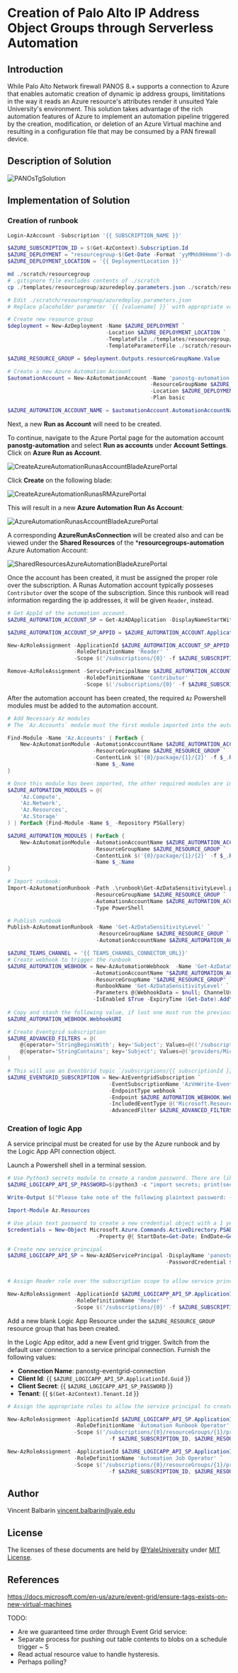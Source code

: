 # Creation of Palo Alto IP Address Object Groups through Serverless Automation

## Introduction

While Palo Alto Network firewall PANOS 8.+ supports a connection to Azure that enables automatic creation of dynamic ip address groups, limititations in the way it reads an Azure resource's attributes render it unsuited Yale University's environment. This solution takes advantage of the rich automation features of Azure to implement an automation pipeline triggered by the creation, modification, or deletion of an Azure Virtual machine and resulting in a configuration file that may be consumed by a PAN firewall device.

## Description of Solution

![PANOsTgSolution](assets/under_construction.svg)

## Implementation of Solution

### Creation of runbook
```powershell
Login-AzAccount -Subscription '{{ SUBSCRIPTION_NAME }}'

$AZURE_SUBSCRIPTION_ID = $(Get-AzContext).Subscription.Id
$AZURE_DEPLOYMENT = "resourcegroup-$(Get-Date -Format 'yyMMddHHmmm')-deployment"
$AZURE_DEPLOYMENT_LOCATION = '{{ DeploymentLocation }}'

md ./scratch/resourcegroup
# .gitignore file excludes contents of ./scratch
cp ./templates/resourcegroup/azuredeploy.parameters.json ./scratch/resourcegroup/.

# Edit ./scratch/resourcegroup/azuredeploy.parameters.json
# Replace placeholder parameter `{{ [valuename] }}` with appropriate values

# Create new resource group
$deployment = New-AzDeployment -Name $AZURE_DEPLOYMENT `
                               -Location $AZURE_DEPLOYMENT_LOCATION `
                               -TemplateFile ./templates/resourcegroup/azuredeploy.json `
                               -TemplateParameterFile ./scratch/resourcegroup/azuredeploy.parameters.json

$AZURE_RESOURCE_GROUP = $deployment.Outputs.resourceGroupName.Value
```

```powershell
# Create a new Azure Automation Account
$automationAccount = New-AzAutomationAccount -Name 'panostg-automation' `
                                             -ResourceGroupName $AZURE_RESOURCE_GROUP `
                                             -Location $AZURE_DEPLOYMENT_LOCATION `
                                             -Plan basic

$AZURE_AUTOMATION_ACCOUNT_NAME = $automationAccount.AutomationAccountName
```
Next, a new **Run as Account** will need to be created.

To continue, navigate to the Azure Portal page for the automation account **panostg-automation** and select **Run as accounts** under **Account Settings**. Click on **Azure Run as Account**.

![CreateAzureAutomationRunasAccountBladeAzurePortal](assets/CreateAzureAutomationRunasAccountBladeAzurePortal.png)

Click **Create** on the following blade:

![CreateAzureAutomationRunasRMAzurePortal](assets/CreateAzureAutomationRunasRMAzurePortal.png)

This will result in a new **Azure Automation Run As Account**:

![AzureAutomationRunasAccountBladeAzurePortal](assets/AzureAutomationRunasAccountBladeAzurePortal.png)

A corresponding **AzureRunAsConnection** will be created also and can be viewed under the **Shared Resources** of the ***resourcegroups-automation** Azure Automation Account:

![SharedResourcesAzureAutomationBladeAzurePortal](assets/SharedResourcesAzureAutomationBladeAzurePortal.png)

Once the account has been created, it must be assigned the proper role over the subscription. A Runas Automation account typically posseses `Contributor` over the scope of the subscription. Since this runbook will read information regarding the ip addresses, it will be given `Reader`, instead.

```powershell
# Get AppId of the automation account.
$AZURE_AUTOMATION_ACCOUNT_SP = Get-AzADApplication -DisplayNameStartWith $('{0}_' -f $AZURE_AUTOMATION_ACCOUNT_NAME)

$AZURE_AUTOMATION_ACCOUNT_SP_APPID = $AZURE_AUTOMATION_ACCOUNT.ApplicationId.Guid

New-AzRoleAssignment -ApplicationId $AZURE_AUTOMATION_ACCOUNT_SP_APPID `
                     -RoleDefinitionName 'Reader' `
                     -Scope $('/subscriptions/{0}' -f $AZURE_SUBSCRIPTION_ID)

Remove-AzRoleAssignment -ServicePrincipalName $AZURE_AUTOMATION_ACCOUNT_SP_APPID `
                        -RoleDefinitionName 'Contributor' `
                        -Scope $('/subscriptions/{0}' -f $AZURE_SUBSCRIPTION_ID)

```

After the automation account has been created, the required `Az` Powershell modules must be added to the automation account.

```powershell
# Add Necessary Az modules
# The `Az.Accounts` module must the first module imported into the automation account

Find-Module -Name 'Az.Accounts' | ForEach {
    New-AzAutomationModule -AutomationAccountName $AZURE_AUTOMATION_ACCOUNT_NAME `
                           -ResourceGroupName $AZURE_RESOURCE_GROUP `
                           -ContentLink $('{0}/package/{1}/{2}' -f $_.RepositorySourceLocation, $_.Name, $_.Version) `
                           -Name $_.Name
}

# Once this module has been imported, the other required modules are imported
$AZURE_AUTOMATION_MODULES = @(
    'Az.Compute',
    'Az.Network',
    'Az.Resources',
    'Az.Storage'
) | ForEach {Find-Module -Name $_ -Repository PSGallery}

$AZURE_AUTOMATION_MODULES | ForEach {
    New-AzAutomationModule -AutomationAccountName $AZURE_AUTOMATION_ACCOUNT_NAME `
                           -ResourceGroupName $AZURE_RESOURCE_GROUP `
                           -ContentLink $('{0}/package/{1}/{2}' -f $_.RepositorySourceLocation, $_.Name, $_.Version) `
                           -Name $_.Name
}

# Import runbook:
Import-AzAutomationRunbook -Path .\runbook\Get-AzDataSensitivityLevel.ps1 `
                           -ResourceGroupName $AZURE_RESOURCE_GROUP `
                           -AutomationAccountName $AZURE_AUTOMATION_ACCOUNT_NAME `
                           -Type PowerShell

# Publish runbook
Publish-AzAutomationRunbook -Name 'Get-AzDataSensitivityLevel' `
                            -ResourceGroupName $AZURE_RESOURCE_GROUP `
                            -AutomationAccountName $AZURE_AUTOMATION_ACCOUNT_NAME

$AZURE_TEAMS_CHANNEL = '{{ TEAMS_CHANNEL_CONNECTOR_URL}}'
# Create webhook to trigger the runbook
$AZURE_AUTOMATION_WEBHOOK = New-AzAutomationWebhook  -Name 'Get-AzDataSensitivityLevel' `
                           -AutomationAccountName "$AZURE_AUTOMATION_ACCOUNT_NAME" `
                           -ResourceGroupName "$AZURE_RESOURCE_GROUP" `
                           -RunbookName 'Get-AzDataSensitivityLevel' `
                           -Parameters @{WebhookData = $null; ChannelUrl = $AZURE_TEAMS_CHANNEL} `
                           -IsEnabled $True -ExpiryTime (Get-Date).AddYears(1)
    
# Copy and stash the following value, if lost one must run the previous command to generate new webhook.
$AZURE_AUTOMATION_WEBHOOK.WebhookURI

# Create Eventgrid subscription
$AZURE_ADVANCED_FILTERS = @(
    @{operator='StringBeginsWith'; key='Subject'; Values=@(('/subscriptions/{0}/resourcegroups' -f $AZURE_SUBSCRIPTION_ID))},
    @{operator='StringContains'; key='Subject'; Values=@('providers/Microsoft.Compute/virtualMachines')}
)

# This will use an EventGrid topic `/subscriptions/{{ subscriptionId }}
$AZURE_EVENTGRID_SUBSCRIPTION = New-AzEventgridSubscription `
                                -EventSubscriptionName 'AzVmWrite-EventSubscription' `
                                -EndpointType webhook `
                                -Endpoint $AZURE_AUTOMATION_WEBHOOK.WebhookURI `
                                -IncludedEventType @('Microsoft.Resources.ResourceWriteSuccess') `
                                -AdvancedFilter $AZURE_ADVANCED_FILTERS
```
### Creation of logic App

A service principal must be created for use by the Azure runbook and by the Logic App API connection object.

Launch a Powershell shell in a terminal session.

```powershell
# Use Python3 secrets module to create a random password. There are likely pure Powershell ways to do this.
$AZURE_LOGICAPP_API_SP_PASSWORD=$(python3 -c "import secrets; print(secrets.token_urlsafe(16))")

Write-Output $("Please take note of the following plaintext password: {0}" -f $AZURE_LOGICAPP_API_SP_PASSWORD)

Import-Module Az.Resources

# Use plain text password to create a new credential object with a 1 year expiry
$credentials = New-Object Microsoft.Azure.Commands.ActiveDirectory.PSADPasswordCredential `
                            -Property @{ StartDate=Get-Date; EndDate=Get-Date -Year 2020; Password="$AZURE_LOGICAPP_API_SP_PASSWORD"}

# Create new service principal
$AZURE_LOGICAPP_API_SP = New-AzADServicePrincipal -DisplayName 'panostg-logicapp-sp' `
                                                  -PasswordCredential $credentials


# Assign Reader role over the subscription scope to allow service principal to read resources in subscription; required to populate Logic App designer UI when creating a new connection.

New-AzRoleAssignment -ApplicationId $AZURE_LOGICAPP_API_SP.ApplicationId.Guid `
                     -RoleDefinitionName 'Reader' `
                     -Scope $('/subscriptions/{0}' -f $AZURE_SUBSCRIPTION_ID)

```

Add a new blank Logic App Resource under the `$AZURE_RESOURCE_GROUP` resource group that has been created.

In the Logic App editor, add a new Event grid trigger. Switch from the default user connection to a service principal connection. Furnish the following values:

* **Connection Name**: panostg-eventgrid-connection
* **Client Id**: {{ `$AZURE_LOGICAPP_API_SP.ApplicationId.Guid` }}
* **Client Secret**: {{ `$AZURE_LOGICAPP_API_SP_PASSWORD` }}
* **Tenant**: {{ `$(Get-AzContext).Tenant.Id` }}

```powershell
# Assign the appropriate roles to allow the service principal to create jobs from the New-ResourceGroup runbook.

New-AzRoleAssignment -ApplicationId $AZURE_LOGICAPP_API_SP.ApplicationId.Guid `
                     -RoleDefinitionName 'Automation Runbook Operator' `
                     -Scope $('/subscriptions/{0}/resourceGroups/{1}/providers/Microsoft.Automation/automationAccounts/{2}/runbooks/New-ResourceGroup' `
                                -f $AZURE_SUBSCRIPTION_ID, $AZURE_RESOURCE_GROUP, $AZURE_AUTOMATION_ACCOUNT_NAME)

New-AzRoleAssignment -ApplicationId $AZURE_LOGICAPP_API_SP.ApplicationId.Guid `
                     -RoleDefinitionName 'Automation Job Operator' `
                     -Scope $('/subscriptions/{0}/resourceGroups/{1}/providers/Microsoft.Automation/automationAccounts/{2}' `
                                -f $AZURE_SUBSCRIPTION_ID, $AZURE_RESOURCE_GROUP, $AZURE_AUTOMATION_ACCOUNT_NAME)

```

## Author

Vincent Balbarin <vincent.balbarin@yale.edu>

## License

The licenses of these documents are held by [@YaleUniversity](https://github.com/YaleUniversity) under [MIT License](/LICENSE.md).

## References

https://docs.microsoft.com/en-us/azure/event-grid/ensure-tags-exists-on-new-virtual-machines

TODO: 

* Are we guaranteed time order through Event Grid service:
* Separate process for pushing out table contents to blobs on a schedule trigger ~ 5
* Read actual resource value to handle hysteresis.
* Perhaps polling?


